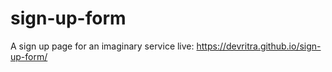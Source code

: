 # sign-up-form
A sign up page for an imaginary service
live: https://devritra.github.io/sign-up-form/